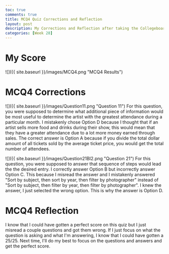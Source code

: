 ```yaml
---
toc: true
comments: true
title: MCQ4 Quiz Corrections and Reflection
layout: post
description: My Corrections and Reflection after taking the Collegeboard MCQ4
categories: [Week 28]
---
```


# My Score
![]({{ site.baseurl }}/images/MCQ4.png "MCQ4 Results")


# MCQ4 Corrections
![]({{ site.baseurl }}/images/Question11.png "Question 11")
For this question, you were supposed to determine what additional piece of information would be most useful to determine the artist with the greatest attendance during a particular month. I mistakenly chose Option D because I thought that if an artist sells more food and drinks during their show, this would mean that they have a greater attendance due to a lot more money earned through sales. The correct answer is Option A because if you divide the total dollar amount of all tickets sold by the average ticket price, you would get the total number of attendees.

![]({{ site.baseurl }}/images/Question21BI2.png "Question 21")
For this question, you were supposed to answer that sequence of steps would lead the the desired entry. I correctly answer Option B but incorrectly answer Option C. This because I misread the answer and I mistakenly answered "Sort by subject, then sort by year, then filter by photographer" instead of "Sort by subject, then filter by year, then filter by photographer". I knew the answer, I just selected the wrong option. This is why the answer is Option D.

# MCQ4 Reflection
I know that I could have gotten a perfect score on this quiz but I just misread a couple questions and got them wrong. If I just focus on what the question is asking and what I'm answering, I know that I could have gotten a 25/25. Next time, I'll do my best to focus on the questions and answers and get the perfect score.